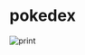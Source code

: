 # pokedex

![print](https://github.com/MatheusPrudente/pokedex/assets/80559882/bb78988a-7d4e-4cd3-9a61-7279092d6871)
